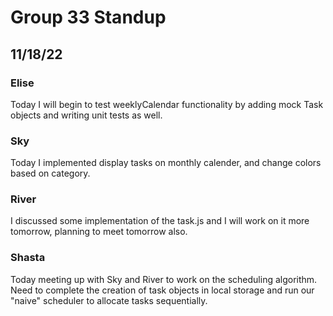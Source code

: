 # Group 33 Standup
## 11/18/22

### Elise
Today I will begin to test weeklyCalendar functionality by adding mock Task objects and writing unit tests as well.

### Sky
Today I implemented display tasks on monthly calender, and change colors based on category.

### River
I discussed some implementation of the task.js and I will work on it more tomorrow, planning to meet tomorrow also.

### Shasta
Today meeting up with Sky and River to work on the scheduling algorithm. Need to complete the creation of task objects in local storage and run our "naive" scheduler to allocate tasks sequentially.